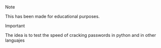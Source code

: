 > [!NOTE]
> This has been made for educational purposes.

> [!IMPORTANT]
> The idea is to test the speed of cracking passwords in python and in other languajes
